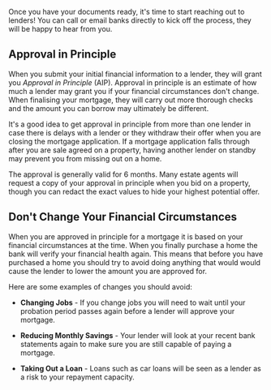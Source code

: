 Once you have your documents ready, it's time to start reaching out to lenders! You can call or email banks directly to kick off the process, they will be happy to hear from you.

 
## Approval in Principle

When you submit your initial financial information to a lender, they will grant you *Approval in Principle* (AIP). Approval in principle is an estimate of how much a lender may grant you if your financial circumstances don't change. When finalising your mortgage, they will carry out more thorough checks and the amount you can borrow may ultimately be different.
 
It's a good idea to get approval in principle from more than one lender in case there is delays with a lender or they withdraw their offer when you are closing the mortgage application. If a mortgage application falls through after you are sale agreed on a property, having another lender on standby may prevent you from missing out on a home.

The approval is generally valid for 6 months. Many estate agents will request a copy of your approval in principle when you bid on a property, though you can redact the exact values to hide your highest potential offer.


## Don't Change Your Financial Circumstances
When you are approved in principle for a mortgage it is based on your financial circumstances at the time. When you finally purchase a home the bank will verify your financial health again. This means that before you have purchased a home you should try to avoid doing anything that would would cause the lender to lower the amount you are approved for. 

Here are some examples of changes you should avoid:

* **Changing Jobs** - If you change jobs you will need to wait until your probation period passes again before a lender will approve your mortgage.

* **Reducing Monthly Savings** - Your lender will look at your recent bank statements again to make sure you are still capable of paying a mortgage.

* **Taking Out a Loan** - Loans such as car loans will be seen as a lender as a risk to your repayment capacity.
